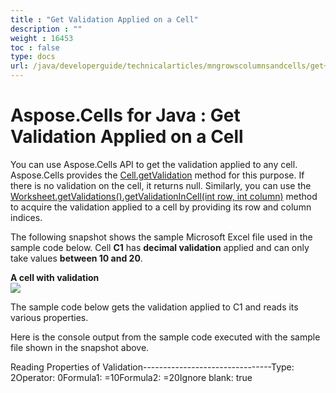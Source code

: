 ```yaml
---
title : "Get Validation Applied on a Cell" 
description : "" 
weight : 16453 
toc : false
type: docs
url: /java/developerguide/technicalarticles/mngrowscolumnsandcells/get+validation+applied+on+a+cell/
---
```


# Aspose.Cells for Java : Get Validation Applied on a Cell


You can use Aspose.Cells API to get the validation applied to any cell. Aspose.Cells provides the [Cell.getValidation](https://apireference.aspose.com/java/cells/com.aspose.cells/cell#getValidation()) method for this purpose. If there is no validation on the cell, it returns null. Similarly, you can use the [Worksheet.getValidations().getValidationInCell(int row, int column)](https://apireference.aspose.com/java/cells/com.aspose.cells/validationcollection#getValidationInCell(int,%20int)) method to acquire the validation applied to a cell by providing its row and column indices.

The following snapshot shows the sample Microsoft Excel file used in the sample code below. Cell **C1** has **decimal validation** applied and can only take values **between 10 and 20**.

**A cell with validation**  
![](https://docs2.aspose.com/cells/java/attachments/5276678/5472908.png)

The sample code below gets the validation applied to C1 and reads its various properties.


  
Here is the console output from the sample code executed with the sample file shown in the snapshot above.

Reading Properties of Validation--------------------------------Type: 2Operator: 0Formula1: =10Formula2: =20Ignore blank: true

